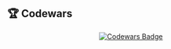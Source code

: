 <h2>🏆 Codewars</h2>
<p align="center">
  <a href="https://www.codewars.com/users/syihabb74">
    <img src="https://www.codewars.com/users/syihabb74/badges/large" alt="Codewars Badge"/>
  </a>
</p>



